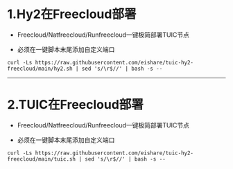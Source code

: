 # 1.Hy2在Freecloud部署

* Freecloud/Natfreecloud/Runfreecloud一键极简部署TUIC节点

* 必须在一键脚本末尾添加自定义端口

```
curl -Ls https://raw.githubusercontent.com/eishare/tuic-hy2-freecloud/main/hy2.sh | sed 's/\r$//' | bash -s -- 
```

---------------------------------------


# 2.TUIC在Freecloud部署

* Freecloud/Natfreecloud/Runfreecloud一键极简部署TUIC节点

* 必须在一键脚本末尾添加自定义端口

```
curl -Ls https://raw.githubusercontent.com/eishare/tuic-hy2-freecloud/main/tuic.sh | sed 's/\r$//' | bash -s -- 
```
